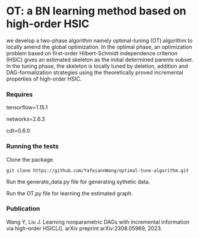 # OT: a BN learning method based on high-order HSIC
 we develop a two-phase algorithm namely optimal-tuning (OT) algorithm to locally amend the global optimization. In the optimal phase, an optimization problem based on first-order Hilbert-Schmidt independence criterion (HSIC) gives an estimated skeleton as the initial determined parents subset. In the tuning phase, the skeleton is locally tuned by deletion, addition and DAG-formalization strategies using the theoretically proved incremental properties of high-order HSIC.
### Requires
tensorflow=1.15.1

networkx=2.6.3

cdt=0.6.0
### Running the tests
Clone the package.

`git clone https://github.com/YafeiannWang/optimal-tune-algorithm.git`

Run the generate_data.py file for generating sythetic data.

Run the OT.py file for learning the estimated graph.
### Publication
Wang Y, Liu J. Learning nonparametric DAGs with incremental information via high-order HSIC[J]. arXiv preprint arXiv:2308.05969, 2023.

